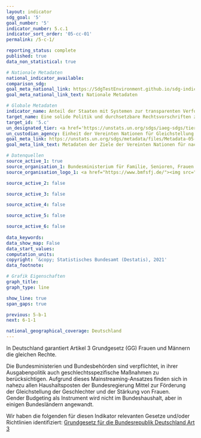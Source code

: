 ```yaml
---
layout: indicator    
sdg_goal: '5'    
goal_number: '5'    
indicator_number: 5.c.1    
indicator_sort_order: '05-cc-01'    
permalink: /5-c-1/    

reporting_status: complete    
published: true    
data_non_statistical: true    

# Nationale Metadaten    
national_indicator_available:     
comparison_sdg:     
goal_meta_national_link: https://SdgTestEnvironment.github.io/sdg-indicators/public/MetaDe/5.c.1.pdf    
goal_meta_national_link_text: Nationale Metadaten    

# Globale Metadaten    
indicator_name: Anteil der Staaten mit Systemen zur transparenten Verfolgung und Veröffentlichung von Mittelzuwendungen für die Geschlechtergleichstellung und die Stärkung der Rolle der Frau    
target_name: Eine solide Politik und durchsetzbare Rechtsvorschriften zur Förderung der Gleichstellung der Geschlechter und der Selbstbestimmung aller Frauen und Mädchen auf allen Ebenen beschließen und verstärken    
target_id: '5.c'    
un_designated_tier: <a href='https://unstats.un.org/sdgs/iaeg-sdgs/tier-classification/' title='Klicken Sie hier um weitere Informationen zur UN-Tier-Klassifikation zu erhalten.'  target='_blank'>Tier II</a>    
un_custodian_agency: Einheit der Vereinten Nationen für Gleichstellung und Ermächtigung der Frauen (UN Women)<br>Organisation für wirtschaftliche Zusammenarbeit und Entwicklung (OECD)<br>Entwicklungsprogramm der Vereinten Nationen (UNDP)    
goal_meta_link: https://unstats.un.org/sdgs/metadata/files/Metadata-05-0c-01.pdf    
goal_meta_link_text: Metadaten der Ziele der Vereinten Nationen für nachhaltige Entwicklung    

# Datenquellen
source_active_1: true
source_organisation_1: Bundesministerium für Familie, Senioren, Frauen und Jugend (BMFSFJ)
source_organisation_logo_1: <a href="https://www.bmfsfj.de/"><img src="https://g205sdgs.github.io/sdg-indicators/public/OrgImgDe/bmfsfj.png" alt="Logo bmfsfj" style="height:60px; width:148px"/></a>

source_active_2: false

source_active_3: false

source_active_4: false

source_active_5: false

source_active_6: false
    
data_keywords:     
data_show_map: False    
data_start_values:     
computation_units:     
copyright: '&copy; Statistisches Bundesamt (Destatis), 2021'    
data_footnote:     

# Grafik Eigenschaften    
graph_title:     
graph_type: line    

show_line: true
span_gaps: true    

previous: 5-b-1    
next: 6-1-1    

national_geographical_coverage: Deutschland    
---
```



In Deutschland garantiert Artikel 3 Grundgesetz (GG) Frauen und Männern die gleichen Rechte.

Die Bundesministerien und Bundesbehörden sind verpflichtet, in ihrer Ausgabenpolitik auch geschlechtsspezifische Maßnahmen zu berücksichtigen. Aufgrund dieses Mainstreaming-Ansatzes finden sich in nahezu allen Haushaltsposten der Bundesregierung Mittel zur Förderung der Gleichstellung der Geschlechter und der Stärkung von Frauen.  
Gender Budgeting als Instrument wird nicht im Bundeshaushalt, aber in einigen Bundesländern angewandt.

Wir haben die folgenden für diesen Indikator relevanten Gesetze und/oder Richtlinien identifiziert: <a  href="https://www.gesetze-im-internet.de/gg/art_3.html">Grundgesetz für die Bundesrepublik Deutschland
Art 3</a>